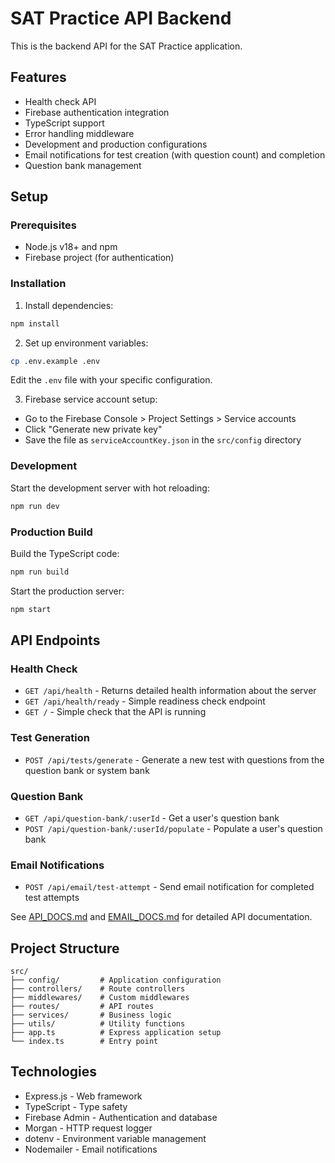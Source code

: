 # SAT Practice API Backend

This is the backend API for the SAT Practice application.

## Features

- Health check API
- Firebase authentication integration
- TypeScript support
- Error handling middleware
- Development and production configurations
- Email notifications for test creation (with question count) and completion
- Question bank management

## Setup

### Prerequisites

- Node.js v18+ and npm
- Firebase project (for authentication)

### Installation

1. Install dependencies:
```bash
npm install
```

2. Set up environment variables:
```bash
cp .env.example .env
```
Edit the `.env` file with your specific configuration.

3. Firebase service account setup:
- Go to the Firebase Console > Project Settings > Service accounts
- Click "Generate new private key"
- Save the file as `serviceAccountKey.json` in the `src/config` directory

### Development

Start the development server with hot reloading:
```bash
npm run dev
```

### Production Build

Build the TypeScript code:
```bash
npm run build
```

Start the production server:
```bash
npm start
```

## API Endpoints

### Health Check

- `GET /api/health` - Returns detailed health information about the server
- `GET /api/health/ready` - Simple readiness check endpoint
- `GET /` - Simple check that the API is running

### Test Generation

- `POST /api/tests/generate` - Generate a new test with questions from the question bank or system bank

### Question Bank

- `GET /api/question-bank/:userId` - Get a user's question bank
- `POST /api/question-bank/:userId/populate` - Populate a user's question bank

### Email Notifications

- `POST /api/email/test-attempt` - Send email notification for completed test attempts

See [API_DOCS.md](./API_DOCS.md) and [EMAIL_DOCS.md](./EMAIL_DOCS.md) for detailed API documentation.

## Project Structure

```
src/
├── config/         # Application configuration
├── controllers/    # Route controllers
├── middlewares/    # Custom middlewares
├── routes/         # API routes
├── services/       # Business logic
├── utils/          # Utility functions
├── app.ts          # Express application setup
└── index.ts        # Entry point
```

## Technologies

- Express.js - Web framework
- TypeScript - Type safety
- Firebase Admin - Authentication and database
- Morgan - HTTP request logger
- dotenv - Environment variable management
- Nodemailer - Email notifications